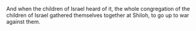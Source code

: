 And when the children of Israel heard of it, the whole congregation of the children of Israel gathered themselves together at Shiloh, to go up to war against them.
